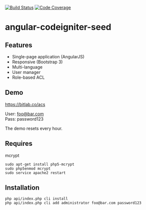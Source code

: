 [![Build Status](https://travis-ci.org/rmcdaniel/angular-codeigniter-seed.svg?branch=master)](https://travis-ci.org/rmcdaniel/angular-codeigniter-seed) [![Code Coverage](https://scrutinizer-ci.com/g/rmcdaniel/angular-codeigniter-seed/badges/coverage.png?b=master)](https://scrutinizer-ci.com/g/rmcdaniel/angular-codeigniter-seed/?branch=master)
# angular-codeigniter-seed

## Features

- Single-page application (AngularJS)
- Responsive (Bootstrap 3)
- Multi-language
- User manager
- Role-based ACL

## Demo

https://bitlab.co/acs

User: foo@bar.com  
Pass: password123

The demo resets every hour.

## Requires

mcrypt

````
sudo apt-get install php5-mcrypt
sudo php5enmod mcrypt
sudo service apache2 restart
````

## Installation

````
php api/index.php cli install
php api/index.php cli add administrator foo@bar.com password123
````
